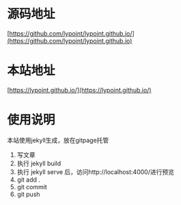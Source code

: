 # 源码地址
[https://github.com/lypoint/lypoint.github.io/](https://github.com/lypoint/lypoint.github.io)
# 本站地址
[https://lypoint.github.io/](https://lypoint.github.io/)
# 使用说明
本站使用jekyll生成，放在gitpage托管
1. 写文章
2. 执行 jekyll build
3. 执行 jekyll serve 后，访问http://localhost:4000/进行预览
4. git add .
5. git commit 
6. git push